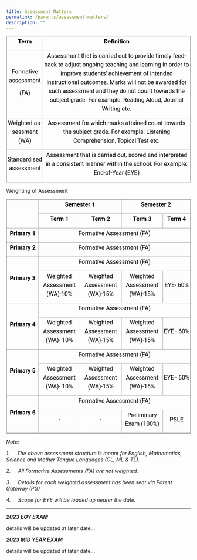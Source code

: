 ```yaml
---
title: Assessment Matters
permalink: /parents/assessment-matters/
description: ""
---
```

<table class="iveo_table ives_tab_simple3" width="100%" style="margin: 0px; outline: 0px; padding: 0px; border-collapse: collapse; border: 1px solid rgb(170, 170, 170);"><tbody class="" style="margin: 0px; outline: 0px; padding: 0px;"><tr class="" style="margin: 0px; outline: 0px; padding: 0px;"><td width="12%" class="" style="margin: 0px; outline: 0px; padding: 2px; text-align: center; border: 1px solid rgb(170, 170, 170);"><p class="" style="margin: 0px 0px 10px; outline: 0px; padding: 0px; line-height: 24px !important; color: rgb(0, 0, 0); font-family: Roboto, sans-serif; font-size: 16px; font-weight: 400;"><b class="" style="margin: 0px; outline: 0px; padding: 0px;"><span lang="EN-SG" class="" style="margin: 0px; outline: 0px; padding: 0px;">Term</span></b><span class="" style="margin: 0px; outline: 0px; padding: 0px;"></span></p></td><td width="87%" class="" style="margin: 0px; outline: 0px; padding: 2px; text-align: center; border: 1px solid rgb(170, 170, 170);"><p class="" style="margin: 0px 0px 10px; outline: 0px; padding: 0px; line-height: 24px !important; color: rgb(0, 0, 0); font-family: Roboto, sans-serif; font-size: 16px; font-weight: 400;"><b class="" style="margin: 0px; outline: 0px; padding: 0px;"><span lang="EN-SG" class="" style="margin: 0px; outline: 0px; padding: 0px;">Definition</span></b><span class="" style="margin: 0px; outline: 0px; padding: 0px;"></span></p></td></tr><tr class="" style="margin: 0px; outline: 0px; padding: 0px;"><td width="12%" class="" style="margin: 0px; outline: 0px; padding: 2px; text-align: center; border: 1px solid rgb(170, 170, 170);"><p class="" style="margin: 0px 0px 10px; outline: 0px; padding: 0px; line-height: 24px !important; color: rgb(0, 0, 0); font-family: Roboto, sans-serif; font-size: 16px; font-weight: 400;"><span lang="EN-SG" class="" style="margin: 0px; outline: 0px; padding: 0px;">Formative assessment</span><span class="" style="margin: 0px; outline: 0px; padding: 0px;"></span></p><p class="" style="margin: 0px 0px 10px; outline: 0px; padding: 0px; line-height: 24px !important; color: rgb(0, 0, 0); font-family: Roboto, sans-serif; font-size: 16px; font-weight: 400;"><span lang="EN-SG" class="" style="margin: 0px; outline: 0px; padding: 0px;">(FA)</span><span class="" style="margin: 0px; outline: 0px; padding: 0px;"></span></p></td><td width="87%" class="" style="margin: 0px; outline: 0px; padding: 2px; text-align: center; border: 1px solid rgb(170, 170, 170);"><p class="" style="margin: 0px 0px 10px; outline: 0px; padding: 0px; line-height: 24px !important; color: rgb(0, 0, 0); font-family: Roboto, sans-serif; font-size: 16px; font-weight: 400;"><span lang="EN-SG" class="" style="margin: 0px; outline: 0px; padding: 0px;">Assessment that is carried out to provide timely feedback to adjust ongoing teaching and learning in order to improve students</span><span class="" style="margin: 0px; outline: 0px; padding: 0px;">’ achievement of intended instructional outcomes. Marks will not be awarded for such assessment and they do not count towards the subject grade.<span>&nbsp;</span></span><span lang="EN-SG" class="" style="margin: 0px; outline: 0px; padding: 0px;">For example: Reading Aloud, Journal Writing etc.</span><span class="" style="margin: 0px; outline: 0px; padding: 0px;"></span></p></td></tr><tr class="" style="margin: 0px; outline: 0px; padding: 0px;"><td width="12%" class="" style="margin: 0px; outline: 0px; padding: 2px; text-align: center; border: 1px solid rgb(170, 170, 170);"><p class="" style="margin: 0px 0px 10px; outline: 0px; padding: 0px; line-height: 24px !important; color: rgb(0, 0, 0); font-family: Roboto, sans-serif; font-size: 16px; font-weight: 400;"><span lang="EN-SG" class="" style="margin: 0px; outline: 0px; padding: 0px;">Weighted assessment (WA)</span><span class="" style="margin: 0px; outline: 0px; padding: 0px;"></span></p></td><td width="87%" class="" style="margin: 0px; outline: 0px; padding: 2px; text-align: center; border: 1px solid rgb(170, 170, 170);"><p class="" style="margin: 0px 0px 10px; outline: 0px; padding: 0px; line-height: 24px !important; color: rgb(0, 0, 0); font-family: Roboto, sans-serif; font-size: 16px; font-weight: 400;"><span lang="EN-SG" class="" style="margin: 0px; outline: 0px; padding: 0px;">Assessment for which marks attained count towards the subject grade. For example: Listening Comprehension, Topical Test etc.</span><span class="" style="margin: 0px; outline: 0px; padding: 0px;"></span></p></td></tr><tr class="" style="margin: 0px; outline: 0px; padding: 0px;"><td width="12%" class="" style="margin: 0px; outline: 0px; padding: 2px; text-align: center; border: 1px solid rgb(170, 170, 170);"><p class="" style="margin: 0px 0px 10px; outline: 0px; padding: 0px; line-height: 24px !important; color: rgb(0, 0, 0); font-family: Roboto, sans-serif; font-size: 16px; font-weight: 400;"><span lang="EN-SG" class="" style="margin: 0px; outline: 0px; padding: 0px;">Standardised assessment</span><span class="" style="margin: 0px; outline: 0px; padding: 0px;"></span></p></td><td width="87%" class="" style="margin: 0px; outline: 0px; padding: 2px; text-align: center; border: 1px solid rgb(170, 170, 170);"><p class="" style="margin: 0px 0px 10px; outline: 0px; padding: 0px; line-height: 24px !important; color: rgb(0, 0, 0); font-family: Roboto, sans-serif; font-size: 16px; font-weight: 400;"><span lang="EN-SG" class="" style="margin: 0px; outline: 0px; padding: 0px;">Assessment that is carried out, scored and interpreted in a consistent manner within the school. For example: End-of-Year (EYE)</span><span class="" style="margin: 0px; outline: 0px; padding: 0px;"></span></p></td></tr></tbody></table>

Weighting of Assessment

<table class="iveo_table ives_tab_simple3 ive_eobj_center" style="margin: auto; outline: 0px; padding: 0px; border-collapse: collapse; clear: both; border: 1px solid rgb(170, 170, 170);"><tbody class="" style="margin: 0px; outline: 0px; padding: 0px;"><tr class="" style="margin: 0px; outline: 0px; padding: 0px;"><td width="125" rowspan="2" class="" style="margin: 0px; outline: 0px; padding: 2px; text-align: center; border: 1px solid rgb(170, 170, 170);"><p class="" style="margin: 0px 0px 10px; outline: 0px; padding: 0px; line-height: 24px !important; color: rgb(0, 0, 0); font-family: Roboto, sans-serif; font-size: 16px; font-weight: 400;"><b class="" style="margin: 0px; outline: 0px; padding: 0px;"><span lang="EN-SG" class="" style="margin: 0px; outline: 0px; padding: 0px;">&nbsp;</span></b></p></td><td width="281" colspan="2" class="" style="margin: 0px; outline: 0px; padding: 2px; text-align: center; border: 1px solid rgb(170, 170, 170);"><p class="" align="center" style="margin: 0px 0px 10px; outline: 0px; padding: 0px; line-height: 24px !important; color: rgb(0, 0, 0); font-family: Roboto, sans-serif; font-size: 16px; font-weight: 400;"><b class="" style="margin: 0px; outline: 0px; padding: 0px;"><span lang="EN-SG" class="" style="margin: 0px; outline: 0px; padding: 0px;">Semester 1</span></b></p></td><td width="265" colspan="2" class="" style="margin: 0px; outline: 0px; padding: 2px; text-align: center; border: 1px solid rgb(170, 170, 170);"><p class="" align="center" style="margin: 0px 0px 10px; outline: 0px; padding: 0px; line-height: 24px !important; color: rgb(0, 0, 0); font-family: Roboto, sans-serif; font-size: 16px; font-weight: 400;"><b class="" style="margin: 0px; outline: 0px; padding: 0px;"><span lang="EN-SG" class="" style="margin: 0px; outline: 0px; padding: 0px;">Semester 2</span></b></p></td></tr><tr class="" style="margin: 0px; outline: 0px; padding: 0px;"><td width="141" class="" style="margin: 0px; outline: 0px; padding: 2px; text-align: center; border: 1px solid rgb(170, 170, 170);"><p class="" align="center" style="margin: 0px 0px 10px; outline: 0px; padding: 0px; line-height: 24px !important; color: rgb(0, 0, 0); font-family: Roboto, sans-serif; font-size: 16px; font-weight: 400;"><b class="" style="margin: 0px; outline: 0px; padding: 0px;"><span lang="EN-SG" class="" style="margin: 0px; outline: 0px; padding: 0px;">Term 1</span></b></p></td><td width="141" class="" style="margin: 0px; outline: 0px; padding: 2px; text-align: center; border: 1px solid rgb(170, 170, 170);"><p class="" align="center" style="margin: 0px 0px 10px; outline: 0px; padding: 0px; line-height: 24px !important; color: rgb(0, 0, 0); font-family: Roboto, sans-serif; font-size: 16px; font-weight: 400;"><b class="" style="margin: 0px; outline: 0px; padding: 0px;"><span lang="EN-SG" class="" style="margin: 0px; outline: 0px; padding: 0px;">Term 2</span></b></p></td><td width="141" class="" style="margin: 0px; outline: 0px; padding: 2px; text-align: center; border: 1px solid rgb(170, 170, 170);"><p class="" align="center" style="margin: 0px 0px 10px; outline: 0px; padding: 0px; line-height: 24px !important; color: rgb(0, 0, 0); font-family: Roboto, sans-serif; font-size: 16px; font-weight: 400;"><b class="" style="margin: 0px; outline: 0px; padding: 0px;"><span lang="EN-SG" class="" style="margin: 0px; outline: 0px; padding: 0px;">Term 3</span></b></p></td><td width="125" class="" style="margin: 0px; outline: 0px; padding: 2px; text-align: center; border: 1px solid rgb(170, 170, 170);"><p class="" align="center" style="margin: 0px 0px 10px; outline: 0px; padding: 0px; line-height: 24px !important; color: rgb(0, 0, 0); font-family: Roboto, sans-serif; font-size: 16px; font-weight: 400;"><b class="" style="margin: 0px; outline: 0px; padding: 0px;"><span lang="EN-SG" class="" style="margin: 0px; outline: 0px; padding: 0px;">Term 4</span></b></p></td></tr><tr class="" style="margin: 0px; outline: 0px; padding: 0px;"><td width="125" class="" style="margin: 0px; outline: 0px; padding: 2px; text-align: center; border: 1px solid rgb(170, 170, 170);"><p class="" align="center" style="margin: 0px 0px 10px; outline: 0px; padding: 0px; line-height: 24px !important; color: rgb(0, 0, 0); font-family: Roboto, sans-serif; font-size: 16px; font-weight: 400;"><b class="" style="margin: 0px; outline: 0px; padding: 0px;"><span lang="EN-SG" class="" style="margin: 0px; outline: 0px; padding: 0px;">Primary 1</span></b><b class="" style="margin: 0px; outline: 0px; padding: 0px;"><span lang="EN-SG" class="" style="margin: 0px; outline: 0px; padding: 0px;"></span></b></p></td><td width="546" colspan="4" class="" style="margin: 0px; outline: 0px; padding: 2px; text-align: center; border: 1px solid rgb(170, 170, 170);"><p class="" align="center" style="margin: 0px 0px 10px; outline: 0px; padding: 0px; line-height: 24px !important; color: rgb(0, 0, 0); font-family: Roboto, sans-serif; font-size: 16px; font-weight: 400;"><span lang="EN-SG" class="" style="margin: 0px; outline: 0px; padding: 0px;">Formative Assessment (FA)</span><span lang="EN-SG" class="" style="margin: 0px; outline: 0px; padding: 0px;"></span></p></td></tr><tr class="" style="margin: 0px; outline: 0px; padding: 0px;"><td width="125" class="" style="margin: 0px; outline: 0px; padding: 2px; text-align: center; border: 1px solid rgb(170, 170, 170);"><p class="" align="center" style="margin: 0px 0px 10px; outline: 0px; padding: 0px; line-height: 24px !important; color: rgb(0, 0, 0); font-family: Roboto, sans-serif; font-size: 16px; font-weight: 400;"><b class="" style="margin: 0px; outline: 0px; padding: 0px;"><span lang="EN-SG" class="" style="margin: 0px; outline: 0px; padding: 0px;">Primary 2</span></b></p></td><td width="546" colspan="4" class="" style="margin: 0px; outline: 0px; padding: 2px; text-align: center; border: 1px solid rgb(170, 170, 170);"><p class="" align="center" style="margin: 0px 0px 10px; outline: 0px; padding: 0px; line-height: 24px !important; color: rgb(0, 0, 0); font-family: Roboto, sans-serif; font-size: 16px; font-weight: 400;"><span lang="EN-SG" class="" style="margin: 0px; outline: 0px; padding: 0px;">Formative Assessment (FA)</span></p></td></tr><tr class="" style="margin: 0px; outline: 0px; padding: 0px;"><td width="125" rowspan="2" class="" style="margin: 0px; outline: 0px; padding: 2px; text-align: center; border: 1px solid rgb(170, 170, 170);"><p class="" align="center" style="margin: 0px 0px 10px; outline: 0px; padding: 0px; line-height: 24px !important; color: rgb(0, 0, 0); font-family: Roboto, sans-serif; font-size: 16px; font-weight: 400;"><b class="" style="margin: 0px; outline: 0px; padding: 0px;"><span lang="EN-SG" class="" style="margin: 0px; outline: 0px; padding: 0px;">Primary 3</span></b><b class="" style="margin: 0px; outline: 0px; padding: 0px;"><span lang="EN-SG" class="" style="margin: 0px; outline: 0px; padding: 0px;"></span></b></p></td><td width="546" colspan="4" class="" style="margin: 0px; outline: 0px; padding: 2px; text-align: center; border: 1px solid rgb(170, 170, 170);"><p class="" align="center" style="margin: 0px 0px 10px; outline: 0px; padding: 0px; line-height: 24px !important; color: rgb(0, 0, 0); font-family: Roboto, sans-serif; font-size: 16px; font-weight: 400;"><span lang="EN-SG" class="" style="margin: 0px; outline: 0px; padding: 0px;">Formative Assessment (FA)</span><span lang="EN-SG" class="" style="margin: 0px; outline: 0px; padding: 0px;"></span></p></td></tr><tr class="" style="margin: 0px; outline: 0px; padding: 0px;"><td width="141" class="" style="margin: 0px; outline: 0px; padding: 2px; text-align: center; border: 1px solid rgb(170, 170, 170);"><p class="" align="center" style="margin: 0px 0px 10px; outline: 0px; padding: 0px; line-height: 24px !important; color: rgb(0, 0, 0); font-family: Roboto, sans-serif; font-size: 16px; font-weight: 400;"><span lang="EN-SG" class="" style="margin: 0px; outline: 0px; padding: 0px;">Weighted Assessment (WA)-10%</span><span lang="EN-SG" class="" style="margin: 0px; outline: 0px; padding: 0px;"></span></p></td><td width="141" class="" style="margin: 0px; outline: 0px; padding: 2px; text-align: center; border: 1px solid rgb(170, 170, 170);"><p class="" align="center" style="margin: 0px 0px 10px; outline: 0px; padding: 0px; line-height: 24px !important; color: rgb(0, 0, 0); font-family: Roboto, sans-serif; font-size: 16px; font-weight: 400;"><span lang="EN-SG" class="" style="margin: 0px; outline: 0px; padding: 0px;">Weighted Assessment (WA)-15%</span><span lang="EN-SG" class="" style="margin: 0px; outline: 0px; padding: 0px;"></span></p></td><td width="141" class="" style="margin: 0px; outline: 0px; padding: 2px; text-align: center; border: 1px solid rgb(170, 170, 170);"><p class="" align="center" style="margin: 0px 0px 10px; outline: 0px; padding: 0px; line-height: 24px !important; color: rgb(0, 0, 0); font-family: Roboto, sans-serif; font-size: 16px; font-weight: 400;"><span lang="EN-SG" class="" style="margin: 0px; outline: 0px; padding: 0px;">Weighted Assessment (WA)-15%</span><span lang="EN-SG" class="" style="margin: 0px; outline: 0px; padding: 0px;"></span></p></td><td width="125" class="" style="margin: 0px; outline: 0px; padding: 2px; text-align: center; border: 1px solid rgb(170, 170, 170);"><p class="" align="center" style="margin: 0px 0px 10px; outline: 0px; padding: 0px; line-height: 24px !important; color: rgb(0, 0, 0); font-family: Roboto, sans-serif; font-size: 16px; font-weight: 400;"><span lang="EN-SG" class="" style="margin: 0px; outline: 0px; padding: 0px;">EYE- 60%</span><span lang="EN-SG" class="" style="margin: 0px; outline: 0px; padding: 0px;"></span></p></td></tr><tr class="" style="margin: 0px; outline: 0px; padding: 0px;"><td width="125" rowspan="2" class="" style="margin: 0px; outline: 0px; padding: 2px; text-align: center; border: 1px solid rgb(170, 170, 170);"><p class="" align="center" style="margin: 0px 0px 10px; outline: 0px; padding: 0px; line-height: 24px !important; color: rgb(0, 0, 0); font-family: Roboto, sans-serif; font-size: 16px; font-weight: 400;"><b class="" style="margin: 0px; outline: 0px; padding: 0px;"><span lang="EN-SG" class="" style="margin: 0px; outline: 0px; padding: 0px;">Primary 4</span></b></p></td><td width="546" colspan="4" class="" style="margin: 0px; outline: 0px; padding: 2px; text-align: center; border: 1px solid rgb(170, 170, 170);"><p class="" align="center" style="margin: 0px 0px 10px; outline: 0px; padding: 0px; line-height: 24px !important; color: rgb(0, 0, 0); font-family: Roboto, sans-serif; font-size: 16px; font-weight: 400;"><span lang="EN-SG" class="" style="margin: 0px; outline: 0px; padding: 0px;">Formative Assessment (FA)</span></p></td></tr><tr class="" style="margin: 0px; outline: 0px; padding: 0px;"><td width="141" class="" style="margin: 0px; outline: 0px; padding: 2px; text-align: center; border: 1px solid rgb(170, 170, 170);"><p class="" align="center" style="margin: 0px 0px 10px; outline: 0px; padding: 0px; line-height: 24px !important; color: rgb(0, 0, 0); font-family: Roboto, sans-serif; font-size: 16px; font-weight: 400;"><span lang="EN-SG" class="" style="margin: 0px; outline: 0px; padding: 0px;">Weighted Assessment (WA)- 10%</span></p></td><td width="141" class="" style="margin: 0px; outline: 0px; padding: 2px; text-align: center; border: 1px solid rgb(170, 170, 170);"><p class="" align="center" style="margin: 0px 0px 10px; outline: 0px; padding: 0px; line-height: 24px !important; color: rgb(0, 0, 0); font-family: Roboto, sans-serif; font-size: 16px; font-weight: 400;"><span lang="EN-SG" class="" style="margin: 0px; outline: 0px; padding: 0px;">Weighted Assessment (WA)-15%</span></p></td><td width="141" class="" style="margin: 0px; outline: 0px; padding: 2px; text-align: center; border: 1px solid rgb(170, 170, 170);"><p class="" align="center" style="margin: 0px 0px 10px; outline: 0px; padding: 0px; line-height: 24px !important; color: rgb(0, 0, 0); font-family: Roboto, sans-serif; font-size: 16px; font-weight: 400;"><span lang="EN-SG" class="" style="margin: 0px; outline: 0px; padding: 0px;">Weighted Assessment (WA)-15%</span></p></td><td width="125" class="" style="margin: 0px; outline: 0px; padding: 2px; text-align: center; border: 1px solid rgb(170, 170, 170);"><p class="" align="center" style="margin: 0px 0px 10px; outline: 0px; padding: 0px; line-height: 24px !important; color: rgb(0, 0, 0); font-family: Roboto, sans-serif; font-size: 16px; font-weight: 400;"><span lang="EN-SG" class="" style="margin: 0px; outline: 0px; padding: 0px;">EYE - 60%</span></p></td></tr><tr class="" style="margin: 0px; outline: 0px; padding: 0px;"><td width="125" rowspan="2" class="" style="margin: 0px; outline: 0px; padding: 2px; text-align: center; border: 1px solid rgb(170, 170, 170);"><p class="" align="center" style="margin: 0px 0px 10px; outline: 0px; padding: 0px; line-height: 24px !important; color: rgb(0, 0, 0); font-family: Roboto, sans-serif; font-size: 16px; font-weight: 400;"><b class="" style="margin: 0px; outline: 0px; padding: 0px;"><span lang="EN-SG" class="" style="margin: 0px; outline: 0px; padding: 0px;">Primary 5</span></b><b class="" style="margin: 0px; outline: 0px; padding: 0px;"><span lang="EN-SG" class="" style="margin: 0px; outline: 0px; padding: 0px;"></span></b></p></td><td width="546" colspan="4" class="" style="margin: 0px; outline: 0px; padding: 2px; text-align: center; border: 1px solid rgb(170, 170, 170);"><p class="" align="center" style="margin: 0px 0px 10px; outline: 0px; padding: 0px; line-height: 24px !important; color: rgb(0, 0, 0); font-family: Roboto, sans-serif; font-size: 16px; font-weight: 400;"><span lang="EN-SG" class="" style="margin: 0px; outline: 0px; padding: 0px;">Formative Assessment (FA)</span><span lang="EN-SG" class="" style="margin: 0px; outline: 0px; padding: 0px;"></span></p></td></tr><tr class="" style="margin: 0px; outline: 0px; padding: 0px;"><td width="141" class="" style="margin: 0px; outline: 0px; padding: 2px; text-align: center; border: 1px solid rgb(170, 170, 170);"><p class="" align="center" style="margin: 0px 0px 10px; outline: 0px; padding: 0px; line-height: 24px !important; color: rgb(0, 0, 0); font-family: Roboto, sans-serif; font-size: 16px; font-weight: 400;"><span lang="EN-SG" class="" style="margin: 0px; outline: 0px; padding: 0px;">Weighted Assessment (WA)- 10%</span><span lang="EN-SG" class="" style="margin: 0px; outline: 0px; padding: 0px;"></span></p></td><td width="141" class="" style="margin: 0px; outline: 0px; padding: 2px; text-align: center; border: 1px solid rgb(170, 170, 170);"><p class="" align="center" style="margin: 0px 0px 10px; outline: 0px; padding: 0px; line-height: 24px !important; color: rgb(0, 0, 0); font-family: Roboto, sans-serif; font-size: 16px; font-weight: 400;"><span lang="EN-SG" class="" style="margin: 0px; outline: 0px; padding: 0px;">Weighted Assessment (WA)-15%</span><span lang="EN-SG" class="" style="margin: 0px; outline: 0px; padding: 0px;"></span></p></td><td width="141" class="" style="margin: 0px; outline: 0px; padding: 2px; text-align: center; border: 1px solid rgb(170, 170, 170);"><p class="" align="center" style="margin: 0px 0px 10px; outline: 0px; padding: 0px; line-height: 24px !important; color: rgb(0, 0, 0); font-family: Roboto, sans-serif; font-size: 16px; font-weight: 400;"><span lang="EN-SG" class="" style="margin: 0px; outline: 0px; padding: 0px;">Weighted Assessment (WA)-15%</span><span lang="EN-SG" class="" style="margin: 0px; outline: 0px; padding: 0px;"></span></p></td><td width="125" class="" style="margin: 0px; outline: 0px; padding: 2px; text-align: center; border: 1px solid rgb(170, 170, 170);"><p class="" align="center" style="margin: 0px 0px 10px; outline: 0px; padding: 0px; line-height: 24px !important; color: rgb(0, 0, 0); font-family: Roboto, sans-serif; font-size: 16px; font-weight: 400;"><span lang="EN-SG" class="" style="margin: 0px; outline: 0px; padding: 0px;">EYE - 60%</span><span lang="EN-SG" class="" style="margin: 0px; outline: 0px; padding: 0px;"></span></p></td></tr><tr class="" style="margin: 0px; outline: 0px; padding: 0px;"><td width="125" rowspan="2" class="" style="margin: 0px; outline: 0px; padding: 2px; text-align: center; border: 1px solid rgb(170, 170, 170);"><p class="" align="center" style="margin: 0px 0px 10px; outline: 0px; padding: 0px; line-height: 24px !important; color: rgb(0, 0, 0); font-family: Roboto, sans-serif; font-size: 16px; font-weight: 400;"><b class="" style="margin: 0px; outline: 0px; padding: 0px;"><span lang="EN-SG" class="" style="margin: 0px; outline: 0px; padding: 0px;">Primary 6</span></b></p></td><td width="546" colspan="4" class="" style="margin: 0px; outline: 0px; padding: 2px; text-align: center; border: 1px solid rgb(170, 170, 170);"><p class="" align="center" style="margin: 0px 0px 10px; outline: 0px; padding: 0px; line-height: 24px !important; color: rgb(0, 0, 0); font-family: Roboto, sans-serif; font-size: 16px; font-weight: 400;"><span lang="EN-SG" class="" style="margin: 0px; outline: 0px; padding: 0px;">Formative Assessment (FA)</span></p></td></tr><tr class="" style="margin: 0px; outline: 0px; padding: 0px;"><td width="141" class="" style="margin: 0px; outline: 0px; padding: 2px; text-align: center; border: 1px solid rgb(170, 170, 170);"><p class="" align="center" style="margin: 0px 0px 10px; outline: 0px; padding: 0px; line-height: 24px !important; color: rgb(0, 0, 0); font-family: Roboto, sans-serif; font-size: 16px; font-weight: 400;"><span lang="EN-SG" class="" style="margin: 0px; outline: 0px; padding: 0px;">-</span></p></td><td width="141" class="" style="margin: 0px; outline: 0px; padding: 2px; text-align: center; border: 1px solid rgb(170, 170, 170);"><p class="" align="center" style="margin: 0px 0px 10px; outline: 0px; padding: 0px; line-height: 24px !important; color: rgb(0, 0, 0); font-family: Roboto, sans-serif; font-size: 16px; font-weight: 400;"><span lang="EN-SG" class="" style="margin: 0px; outline: 0px; padding: 0px;">-</span></p></td><td width="141" class="" style="margin: 0px; outline: 0px; padding: 2px; text-align: center; border: 1px solid rgb(170, 170, 170);"><p class="" align="center" style="margin: 0px 0px 10px; outline: 0px; padding: 0px; line-height: 24px !important; color: rgb(0, 0, 0); font-family: Roboto, sans-serif; font-size: 16px; font-weight: 400;"><span lang="EN-SG" class="" style="margin: 0px; outline: 0px; padding: 0px;">Preliminary Exam (100%)</span></p></td><td width="125" class="" style="margin: 0px; outline: 0px; padding: 2px; text-align: center; border: 1px solid rgb(170, 170, 170);"><p class="" align="center" style="margin: 0px 0px 10px; outline: 0px; padding: 0px; line-height: 24px !important; color: rgb(0, 0, 0); font-family: Roboto, sans-serif; font-size: 16px; font-weight: 400;"><span lang="EN-SG" class="" style="margin: 0px; outline: 0px; padding: 0px;">PSLE</span></p></td></tr></tbody></table>

_Note:_

_1._     _The above assessment structure is meant for English, Mathematics, Science and Mother Tongue Languages (CL, ML & TL)._

_2._     _All Formative Assessments (FA) are not weighted._

_3._     _Details for each weighted assessment has been sent via Parent Gateway (PG)_

_4._     _Scope for EYE will be loaded up nearer the date._


---------------------------------
_**2023 EOY EXAM**_

details will be updated at later date...

_**2023 MID YEAR EXAM**_

details will be updated at later date...